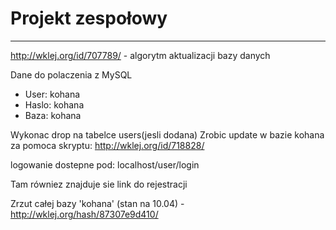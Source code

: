 ﻿# Projekt zespołowy
___

http://wklej.org/id/707789/ - algorytm aktualizacji bazy danych

Dane do polaczenia z MySQL

* User: kohana
* Haslo: kohana
* Baza: kohana

Wykonac drop na tabelce users(jesli dodana)
Zrobic update w bazie kohana za pomoca skryptu:
http://wklej.org/id/718828/

logowanie dostepne pod:
localhost/user/login

Tam równiez znajduje sie link do rejestracji

Zrzut całej bazy 'kohana' (stan na 10.04) - http://wklej.org/hash/87307e9d410/